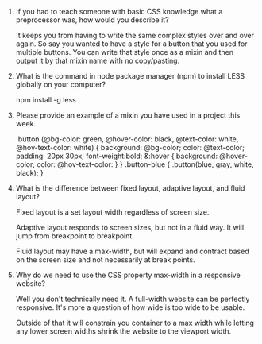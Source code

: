 1. If you had to teach someone with basic CSS knowledge what a preprocessor was, how would you describe it?

    It keeps you from having to write the same complex styles over and over again. So say you wanted to have a style for a button that you used for multiple buttons. You can write that style once as a mixin and then output it by that mixin name with no copy/pasting.

2. What is the command in node package manager (npm) to install LESS globally on your computer?

    npm install -g less

3. Please provide an example of a mixin you have used in a project this week.

    .button (@bg-color: green, @hover-color: black, @text-color: white, @hov-text-color: white) {
        background: @bg-color;
        color: @text-color;
        padding: 20px 30px;
        font-weight:bold;
        &:hover {
            background: @hover-color;
            color: @hov-text-color:
        }
    }
    .button-blue {
        .button(blue, gray, white, black);
    }

4. What is the difference between fixed layout, adaptive layout, and fluid layout?

    Fixed layout is a set layout width regardless of screen size. 
    
    Adaptive layout responds to screen sizes, but not in a  fluid way. It will jump from breakpoint to breakpoint.  

    Fluid layout may have a max-width, but will expand and contract based on the screen size and not necessarily at break points.

5. Why do we need to use the CSS property max-width in a responsive website?

    Well you don't technically need it. A full-width website can be perfectly responsive. It's more a question of how wide is too wide to be usable.

    Outside of that it will constrain you container to a max width while letting any lower screen widths shrink the website to the viewport width.